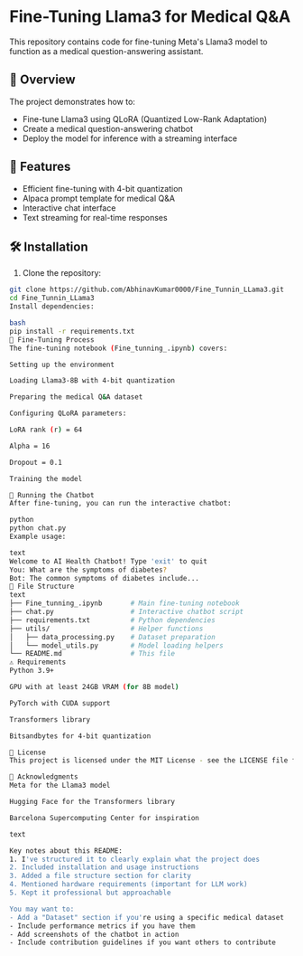 # Fine-Tuning Llama3 for Medical Q&A

This repository contains code for fine-tuning Meta's Llama3 model to function as a medical question-answering assistant.

## 📌 Overview

The project demonstrates how to:
- Fine-tune Llama3 using QLoRA (Quantized Low-Rank Adaptation)
- Create a medical question-answering chatbot
- Deploy the model for inference with a streaming interface

## 🚀 Features

- Efficient fine-tuning with 4-bit quantization
- Alpaca prompt template for medical Q&A
- Interactive chat interface
- Text streaming for real-time responses

## 🛠️ Installation

1. Clone the repository:
```bash
git clone https://github.com/AbhinavKumar0000/Fine_Tunnin_LLama3.git
cd Fine_Tunnin_LLama3
Install dependencies:

bash
pip install -r requirements.txt
🧠 Fine-Tuning Process
The fine-tuning notebook (Fine_tunning_.ipynb) covers:

Setting up the environment

Loading Llama3-8B with 4-bit quantization

Preparing the medical Q&A dataset

Configuring QLoRA parameters:

LoRA rank (r) = 64

Alpha = 16

Dropout = 0.1

Training the model

💬 Running the Chatbot
After fine-tuning, you can run the interactive chatbot:

python
python chat.py
Example usage:

text
Welcome to AI Health Chatbot! Type 'exit' to quit
You: What are the symptoms of diabetes?
Bot: The common symptoms of diabetes include...
📂 File Structure
text
├── Fine_tunning_.ipynb       # Main fine-tuning notebook
├── chat.py                   # Interactive chatbot script
├── requirements.txt          # Python dependencies
├── utils/                    # Helper functions
│   ├── data_processing.py    # Dataset preparation
│   └── model_utils.py        # Model loading helpers
└── README.md                 # This file
⚠️ Requirements
Python 3.9+

GPU with at least 24GB VRAM (for 8B model)

PyTorch with CUDA support

Transformers library

Bitsandbytes for 4-bit quantization

📜 License
This project is licensed under the MIT License - see the LICENSE file for details.

🙏 Acknowledgments
Meta for the Llama3 model

Hugging Face for the Transformers library

Barcelona Supercomputing Center for inspiration

text

Key notes about this README:
1. I've structured it to clearly explain what the project does
2. Included installation and usage instructions
3. Added a file structure section for clarity
4. Mentioned hardware requirements (important for LLM work)
5. Kept it professional but approachable

You may want to:
- Add a "Dataset" section if you're using a specific medical dataset
- Include performance metrics if you have them
- Add screenshots of the chatbot in action
- Include contribution guidelines if you want others to contribute
